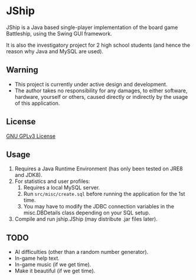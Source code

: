 # JShip

JShip is a Java based single-player implementation of the board game Battleship, using the Swing GUI framework.

It is also the investigatory project for 2 high school students (and hence the reason why Java and MySQL are used).

## Warning
 * This project is currently under active design and development.
 * The author takes no responsibility for any damages, to either software, hardware, yourself or others, caused directly or indirectly by the usage of this application.

## License
[GNU GPLv3 License](http://www.gnu.org/licenses/gpl.html "The GNU General Public License v3.0 - GNU Project - Free Software Foundation")

## Usage
1. Requires a Java Runtime Environment (has only been tested on JRE8 and JDK8).
2. For statistics and user profiles:
	1. Requires a local MySQL server.
	2. Run ```src/misc/create.sql``` before running the application for the 1st time.
	3. You may have to modify the JDBC connection variables in the misc.DBDetails class depending on your SQL setup.
3. Compile and run jship.JShip (may distribute .jar files later).

## TODO
* AI difficulties (other than a random number generator).
* In-game help text.
* In-game music (if we get time).
* Make it beautiful (if we get time).
